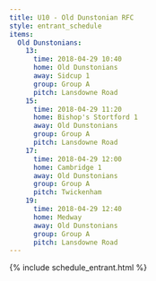 ```yaml
---
title: U10 - Old Dunstonian RFC
style: entrant_schedule
items:
  Old Dunstonians:
    13:
      time: 2018-04-29 10:40
      home: Old Dunstonians
      away: Sidcup 1
      group: Group A
      pitch: Lansdowne Road
    15:
      time: 2018-04-29 11:20
      home: Bishop's Stortford 1
      away: Old Dunstonians
      group: Group A
      pitch: Lansdowne Road
    17:
      time: 2018-04-29 12:00
      home: Cambridge 1
      away: Old Dunstonians
      group: Group A
      pitch: Twickenham
    19:
      time: 2018-04-29 12:40
      home: Medway
      away: Old Dunstonians
      group: Group A
      pitch: Lansdowne Road
---
```


{% include schedule_entrant.html %}
